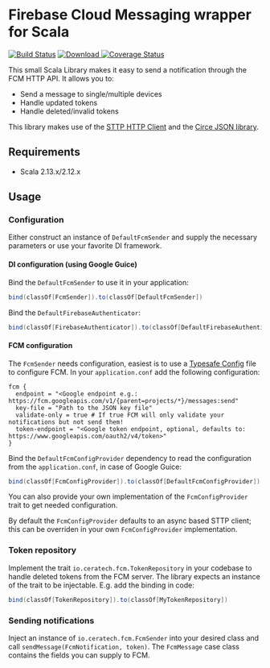 # Firebase Cloud Messaging wrapper for Scala 

[![Build Status](https://travis-ci.org/Ceratech/fcm-scala.svg?branch=master)](https://travis-ci.org/Ceratech/fcm-scala)
[ ![Download](https://api.bintray.com/packages/ceratech/maven/fcm-scala/images/download.svg) ](https://bintray.com/ceratech/maven/fcm-scala/_latestVersion)
[![Coverage Status](https://coveralls.io/repos/github/Ceratech/fcm-scala/badge.svg?branch=master)](https://coveralls.io/github/Ceratech/fcm-scala?branch=master)

This small Scala Library makes it easy to send a notification through the FCM HTTP API. It allows you to:

* Send a message to single/multiple devices
* Handle updated tokens
* Handle deleted/invalid tokens

This library makes use of the [STTP HTTP Client](https://sttp.readthedocs.io/en/latest/) and the [Circe JSON library](circe.github.io/circe/).

## Requirements

* Scala 2.13.x/2.12.x

## Usage

### Configuration

Either construct an instance of `DefaultFcmSender` and supply the necessary parameters or use your favorite DI framework.

#### DI configuration (using Google Guice)

Bind the `DefaultFcmSender` to use it in your application:

```scala
bind(classOf[FcmSender]).to(classOf[DefaultFcmSender])
``` 

Bind the `DefaultFirebaseAuthenticator`:

```scala
bind(classOf[FirebaseAuthenticator]).to(classOf[DefaultFirebaseAuthenticator])
```

#### FCM configuration

The `FcmSender` needs configuration, easiest is to use a [Typesafe Config](https://github.com/lightbend/config) file to configure FCM. In your `application.conf` add the following configuration:

```
fcm {
  endpoint = "<Google endpoint e.g.: https://fcm.googleapis.com/v1/{parent=projects/*}/messages:send"
  key-file = "Path to the JSON key file"
  validate-only = true # If true FCM will only validate your notifications but not send them!
  token-endpoint = "<Google token endpoint, optional, defaults to: https://www.googleapis.com/oauth2/v4/token>"
}
```

Bind the `DefaultFcmConfigProvider` dependency to read the configuration from the `application.conf`, in case of Google Guice:

```scala
bind(classOf[FcmConfigProvider]).to(classOf[DefaultFcmConfigProvider])
```

You can also provide your own implementation of the `FcmConfigProvider` trait to get needed configuration.

By default the `FcmConfigProvider` defaults to an async based STTP client; this can be overriden in your own `FcmConfigProvider` implementation. 

### Token repository

Implement the trait `io.ceratech.fcm.TokenRepository` in your codebase to handle deleted tokens from the FCM server. The library expects an instance of the trait to be injectable. E.g. add the binding in code:

```scala
bind(classOf[TokenRepository]).to(classOf[MyTokenRepository])
```

### Sending notifications

Inject an instance of `io.ceratech.fcm.FcmSender` into your desired class and call `sendMessage(FcmNotification, token)`. The `FcmMessage` case class contains the fields you can supply to FCM.
